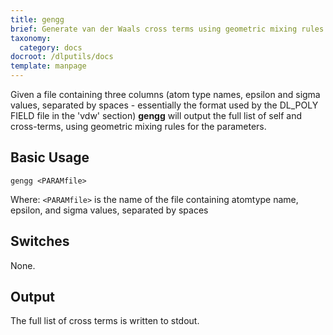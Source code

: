 ```yaml
---
title: gengg
brief: Generate van der Waals cross terms using geometric mixing rules
taxonomy:
  category: docs
docroot: /dlputils/docs
template: manpage
---
```


Given a file containing three columns (atom type names, epsilon and sigma values, separated by spaces - essentially the format used by the DL_POLY FIELD file in the 'vdw' section) **gengg** will output the full list of self and cross-terms, using geometric mixing rules for the parameters.

## Basic Usage

```
gengg <PARAMfile>
```

Where:
`<PARAMfile>` is the name of the file containing atomtype name, epsilon, and sigma values, separated by spaces

## Switches

None.

## Output

The full list of cross terms is written to stdout.


